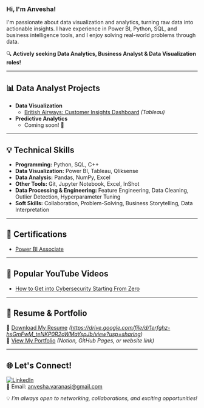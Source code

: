 ### Hi, I'm Anvesha!

I'm passionate about data visualization and analytics, turning raw data into actionable insights. I have experience in Power BI, Python, SQL, and business intelligence tools, and I enjoy solving real-world problems through data. 

🔍 **Actively seeking Data Analytics, Business Analyst & Data Visualization roles!** 

---

## 📊 Data Analyst Projects
- **Data Visualization**
  - [British Airways: Customer Insights Dashboard](#) *(Tableau)*
- **Predictive Analytics**
  - Coming soon! 🚀

---

## 💡 Technical Skills
- **Programming:** Python, SQL, C++
- **Data Visualization:** Power BI, Tableau, Qliksense
- **Data Analysis:** Pandas, NumPy, Excel
- **Other Tools:** Git, Jupyter Notebook, Excel, InShot
- **Data Processing & Engineering:** Feature Engineering, Data Cleaning, Outlier Detection, Hyperparameter Tuning
- **Soft Skills:** Collaboration, Problem-Solving, Business Storytelling, Data Interpretation

---

## 🏅 Certifications
- [Power BI Associate](#)

---

## 🎥 Popular YouTube Videos
- [How to Get into Cybersecurity Starting From Zero](#)

---

## 📄 Resume & Portfolio
📌 [Download My Resume](#) *(https://drive.google.com/file/d/1erfghz-hsGmFwM_teNKP0R2oWMaYspJb/view?usp=sharing)*  
📌 [View My Portfolio](#) *(Notion, GitHub Pages, or website link)*  



---

## 🌐 Let's Connect!
[![LinkedIn](https://img.shields.io/badge/LinkedIn-Connect-blue?style=for-the-badge&logo=linkedin)](https://www.linkedin.com/in/your-profile/)  
📩 Email: anvesha.varanasi@gmail.com  

💡 *I’m always open to networking, collaborations, and exciting opportunities!*
